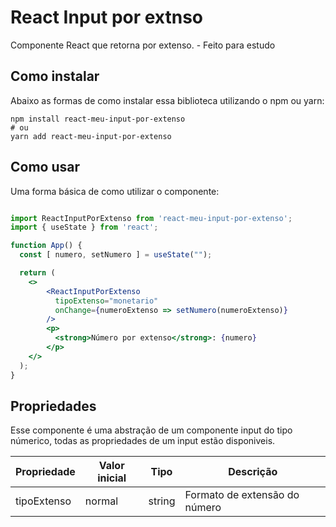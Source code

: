 # React Input por extnso

Componente React que retorna por extenso. - Feito para estudo

## Como instalar

Abaixo as formas de como instalar essa biblioteca utilizando o npm ou yarn:

```
npm install react-meu-input-por-extenso
# ou
yarn add react-meu-input-por-extenso
```


## Como usar

Uma forma básica de como utilizar o componente:


```jsx

import ReactInputPorExtenso from 'react-meu-input-por-extenso';
import { useState } from 'react';

function App() {
  const [ numero, setNumero ] = useState("");

  return (
    <>
        <ReactInputPorExtenso 
          tipoExtenso="monetario"
          onChange={numeroExtenso => setNumero(numeroExtenso)} 
        />
        <p>
          <strong>Número por extenso</strong>: {numero}
        </p>
    </>
  );
}

```

## Propriedades

Esse componente é uma abstração de um componente input do tipo númerico,
todas as propriedades de um input estão disponiveis.

| Propriedade   | Valor inicial | Tipo | Descrição                   |
|---------------|---------------|------|-----------------------------|
| tipoExtenso   | normal        |string|Formato de extensão do número|